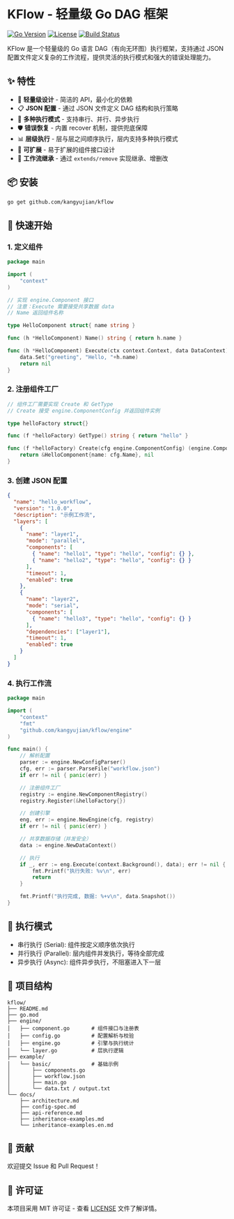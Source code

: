 # KFlow - 轻量级 Go DAG 框架

[![Go Version](https://img.shields.io/badge/go-%3E%3D1.18-blue.svg)](https://golang.org/)
[![License](https://img.shields.io/badge/license-MIT-green.svg)](LICENSE)
[![Build Status](https://img.shields.io/badge/build-passing-brightgreen.svg)]()

KFlow 是一个轻量级的 Go 语言 DAG（有向无环图）执行框架，支持通过 JSON 配置文件定义复杂的工作流程，提供灵活的执行模式和强大的错误处理能力。

## ✨ 特性

- 🚀 **轻量级设计** - 简洁的 API，最小化的依赖
- 📋 **JSON 配置** - 通过 JSON 文件定义 DAG 结构和执行策略
- 🔄 **多种执行模式** - 支持串行、并行、异步执行
- 🛡️ **错误恢复** - 内置 recover 机制，提供兜底保障
- 📊 **层级执行** - 层与层之间顺序执行，层内支持多种执行模式
- 🔧 **可扩展** - 易于扩展的组件接口设计
 - 🧬 **工作流继承** - 通过 `extends/remove` 实现继承、增删改

## 📦 安装

```bash
go get github.com/kangyujian/kflow
```

## 🚀 快速开始

### 1. 定义组件

```go
package main

import (
    "context"
)

// 实现 engine.Component 接口
// 注意：Execute 需要接受共享数据 data
// Name 返回组件名称

type HelloComponent struct{ name string }

func (h *HelloComponent) Name() string { return h.name }

func (h *HelloComponent) Execute(ctx context.Context, data DataContext) error {
    data.Set("greeting", "Hello, "+h.name)
    return nil
}
```

### 2. 注册组件工厂

```go
// 组件工厂需要实现 Create 和 GetType
// Create 接受 engine.ComponentConfig 并返回组件实例

type helloFactory struct{}

func (f *helloFactory) GetType() string { return "hello" }

func (f *helloFactory) Create(cfg engine.ComponentConfig) (engine.Component, error) {
    return &HelloComponent{name: cfg.Name}, nil
}
```

### 3. 创建 JSON 配置

```json
{
  "name": "hello_workflow",
  "version": "1.0.0",
  "description": "示例工作流",
  "layers": [
    {
      "name": "layer1",
      "mode": "parallel",
      "components": [
        { "name": "hello1", "type": "hello", "config": {} },
        { "name": "hello2", "type": "hello", "config": {} }
      ],
      "timeout": 1,
      "enabled": true
    },
    {
      "name": "layer2",
      "mode": "serial",
      "components": [
        { "name": "hello3", "type": "hello", "config": {} }
      ],
      "dependencies": ["layer1"],
      "timeout": 1,
      "enabled": true
    }
  ]
}
```

### 4. 执行工作流

```go
package main

import (
    "context"
    "fmt"
    "github.com/kangyujian/kflow/engine"
)

func main() {
    // 解析配置
    parser := engine.NewConfigParser()
    cfg, err := parser.ParseFile("workflow.json")
    if err != nil { panic(err) }

    // 注册组件工厂
    registry := engine.NewComponentRegistry()
    registry.Register(&helloFactory{})

    // 创建引擎
    eng, err := engine.NewEngine(cfg, registry)
    if err != nil { panic(err) }

    // 共享数据存储（并发安全）
    data := engine.NewDataContext()

    // 执行
    if _, err := eng.Execute(context.Background(), data); err != nil {
        fmt.Printf("执行失败: %v\n", err)
        return
    }

    fmt.Printf("执行完成, 数据: %+v\n", data.Snapshot())
}
```

## 📖 执行模式

- 串行执行 (Serial): 组件按定义顺序依次执行
- 并行执行 (Parallel): 层内组件并发执行，等待全部完成
- 异步执行 (Async): 组件异步执行，不阻塞进入下一层

## 📁 项目结构

```
kflow/
├── README.md
├── go.mod
├── engine/
│   ├── component.go       # 组件接口与注册表
│   ├── config.go          # 配置解析与校验
│   ├── engine.go          # 引擎与执行统计
│   └── layer.go           # 层执行逻辑
├── example/
│   └── basic/             # 基础示例
│       ├── components.go
│       ├── workflow.json
│       ├── main.go
│       └── data.txt / output.txt
└── docs/
    ├── architecture.md
    ├── config-spec.md
    ├── api-reference.md
    ├── inheritance-examples.md
    └── inheritance-examples.en.md
```

## 🤝 贡献

欢迎提交 Issue 和 Pull Request！

## 📄 许可证

本项目采用 MIT 许可证 - 查看 [LICENSE](LICENSE) 文件了解详情。